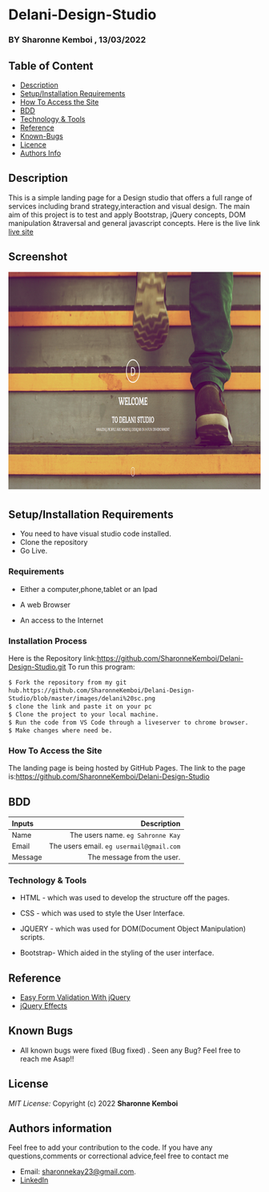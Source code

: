 # Delani-Design-Studio
### BY Sharonne Kemboi , 13/03/2022
## Table of Content

+ [Description](#description)
+ [Setup/Installation Requirements](#setup/installationrequirements)
+ [How To Access the Site](#howtoaccessthesite)
+ [BDD](#bdd)
+ [Technology & Tools](#technology&tools)
+ [Reference](#reference)
+ [Known-Bugs](#knownbugs)
+ [Licence](#licence)
+ [Authors Info](#authors-info)

## Description

This is a simple landing page for a Design studio that offers a full range of services including brand strategy,interaction and visual design. The main aim of this project is to test and apply Bootstrap, jQuery concepts, DOM manipulation &traversal and general javascript concepts. Here is the live link[ live site]()

## Screenshot
<img src="https://github.com/SharonneKemboi/Delani-Design-Studio/blob/master/images/delani%20sc.png" width="900px" height="440px">


## Setup/Installation Requirements
* You need to have visual studio code installed.
* Clone the repository
* Go Live.

### Requirements

* Either a computer,phone,tablet or an Ipad

* A web Browser

* An access to the Internet

### Installation Process
Here is the Repository link:https://github.com/SharonneKemboi/Delani-Design-Studio.git
To run this program:

```
$ Fork the repository from my git hub.https://github.com/SharonneKemboi/Delani-Design-Studio/blob/master/images/delani%20sc.png
$ clone the link and paste it on your pc
$ Clone the project to your local machine.
$ Run the code from VS Code through a liveserver to chrome browser.
$ Make changes where need be.

```

### How To Access the Site
The landing page is being hosted by GitHub Pages. The link to the page is:https://github.com/SharonneKemboi/Delani-Design-Studio

## BDD
| Inputs |  Description |
| :---         |          ---: |
| Name   | The users name. `eg Sahronne Kay`|
| Email     | The users email. ``eg usermail@gmail.com``   |
| Message    | The message from the user.   |

### Technology & Tools
* HTML - which was used to develop the structure off the pages.

* CSS - which was used to style the User Interface.

* JQUERY - which was used for DOM(Document Object Manipulation) scripts.

* Bootstrap- Which aided in the styling of  the user interface.


## Reference
* [Easy Form Validation With jQuery](https://code.tutsplus.com/tutorials/easy-form-validation-with-jquery--cms-33096)
* [jQuery Effects](https://www.w3schools.com/jquery/jquery_hide_show.asp)

## Known Bugs
* All known bugs were fixed (Bug fixed) . Seen any Bug? Feel free to reach me Asap!!

## License
 *MIT License:*
 Copyright (c) 2022 **Sharonne Kemboi**


## Authors information
Feel free to add your contribution to the code.
If you have any questions,comments or correctional advice,feel free to contact me
* Email: sharonnekay23@gmail.com.
* [LinkedIn](https://www.linkedin.com/in/sharonne-vanessa-kemboi-a118bb135)

